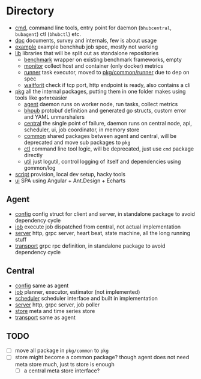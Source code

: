 # Directory

- [cmd](../cmd), command line tools, entry point for daemon (`bhubcentral`, `bubagent`) ctl (`bhubctl`) etc.
- [doc](.) documents, survey and internals, few is about usage
- [example](../example) example benchhub job spec, mostly not working
- [lib](../lib) libraries that will be split out as standalone repositories
  - [benchmark](../lib/benchmark) wrapper on existing benchmark frameworks, empty
  - [monitor](../lib/monitor) collect host and container (only docker) metrics
  - [runner](../lib/runner) task executor, moved to [pkg/common/runner](../pkg/common/runner) due to dep on spec
  - [waitforit](../lib/waitforit) check if tcp port, http endpoint is ready, also contains a cli
- [pkg](../pkg) all the internal packages, putting them in one folder makes using tools like `gofmt`easier
  - [agent](../pkg/agent) daemon runs on worker node, run tasks, collect metrics
  - [bhpub](../pkg/bhpb) protobuf definition and generated go structs, custom error and YAML unmarshalers
  - [central](../pkg/central) the single point of failure, daemon runs on central node, api, scheduler, ui, job coordinator, in memory store 
  - [common](../pkg/common) shared packages between agent and central, will be deprecated and move sub packages to `pkg`
  - [ctl](../pkg/ctl) command line tool logic, will be deprecated, just use `cmd` package directly
  - [util](../pkg/util) just logutil, control logging of itself and dependencies using gommon/log
- [script](../script) provision, local dev setup, hacky tools
- [ui](../ui) SPA using Angular + Ant.Design + Echarts

## Agent

- [config](../pkg/agent/config) config struct for client and server, in standalone package to avoid dependency cycle
- [job](../pkg/agent/job) execute job dispatched from central, not actual implementation
- [server](../pkg/agent/server) http, grpc server, heart beat, state machine, all the long running stuff
- [transport](../pkg/agent/transport) grpc rpc definition, in standalone package to avoid dependency cycle

## Central

- [config](../pkg/central/config) same as agent
- [job](../pkg/central/job) planner, executor, estimator (not implemented)
- [scheduler](../pkg/central/scheduler) scheduler interface and built in implementation
- [server](../pkg/central/server) http, grpc server, job poller
- [store](../pkg/central/store) meta and time series store
- [transport](../pkg/central/transport) same as agent

## TODO

- [ ] move all package in `pkg/common` to `pkg`
- [ ] store might become a common package? though agent does not need meta store much, just ts store is enough
  - [ ] a central meta store interface?
